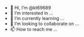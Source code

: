 - 👋 Hi, I’m @kt69689
- 👀 I’m interested in ...
- 🌱 I’m currently learning ...
- 💞️ I’m looking to collaborate on ...
- 📫 How to reach me ...

<!---
kt69689/kt69689 is a ✨ special ✨ repository because its `README.md` (this file) appears on your GitHub profile.
You can click the Preview link to take a look at your changes.
--->
